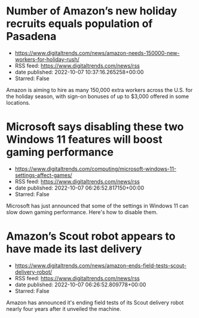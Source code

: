 # Number of Amazon’s new holiday recruits equals population of Pasadena
 - https://www.digitaltrends.com/news/amazon-needs-150000-new-workers-for-holiday-rush/
 - RSS feed: https://www.digitaltrends.com/news/rss
 - date published: 2022-10-07 10:37:16.265258+00:00
 - Starred: False

Amazon is aiming to hire as many 150,000 extra workers across the U.S. for the holiday season, with sign-on bonuses of up to $3,000 offered in some locations.

# Microsoft says disabling these two Windows 11 features will boost gaming performance
 - https://www.digitaltrends.com/computing/microsoft-windows-11-settings-affect-games/
 - RSS feed: https://www.digitaltrends.com/news/rss
 - date published: 2022-10-07 06:26:52.817150+00:00
 - Starred: False

Microsoft has just announced that some of the settings in Windows 11 can slow down gaming performance. Here's how to disable them.

# Amazon’s Scout robot appears to have made its last delivery
 - https://www.digitaltrends.com/news/amazon-ends-field-tests-scout-delivery-robot/
 - RSS feed: https://www.digitaltrends.com/news/rss
 - date published: 2022-10-07 06:26:52.809778+00:00
 - Starred: False

Amazon has announced it's ending field tests of its Scout delivery robot nearly four years after it unveiled the machine.
